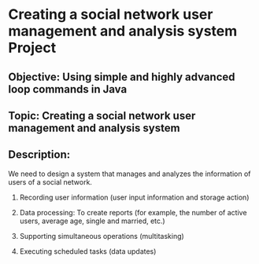 

# Creating a social network user management and analysis system Project

## Objective: Using simple and highly advanced loop commands in Java

## Topic: Creating a social network user management and analysis system

## Description:
We need to design a system that manages and analyzes the information of users of a social network.

1. Recording user information (user input information and storage action)

2. Data processing: To create reports (for example, the number of active users, average age, single and married, etc.)

3. Supporting simultaneous operations (multitasking)

4. Executing scheduled tasks (data updates)